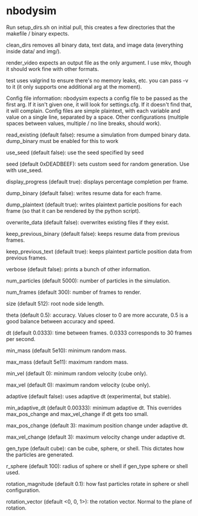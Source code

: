 nbodysim
========
Run setup_dirs.sh on initial pull, this creates a few directories that the makefile / binary expects.

clean_dirs removes all binary data, text data, and image data (everything inside data/ and img/).

render_video expects an output file as the only argument. I use mkv, though it should work fine with other formats.

test uses valgrind to ensure there's no memory leaks, etc. you can pass -v to it (it only supports one additional arg at the moment).

Config file information:
  nbodysim expects a config file to be passed as the first arg. If it isn't given one, it will look for settings.cfg. If it doesn't find that, it will complain.
  Config files are simple plaintext, with each variable and value on a single line, separated by a space. Other configurations (multiple spaces between values, multiple / no line breaks, should work).

  read_existing (default false): resume a simulation from dumped binary data. dump_binary must be enabled for this to work
  
  use_seed (default false): use the seed specified by seed
  
  seed (default 0xDEADBEEF): sets custom seed for random generation. Use with use_seed.
  
  display_progress (default true): displays percentage completion per frame.
  
  dump_binary (default false): writes resume data for each frame.
  
  dump_plaintext (default true): writes plaintext particle positions for each frame (so that it can be rendered by the python script).
  
  overwrite_data (default false): overwrites existing files if they exist.
  
  keep_previous_binary (default false): keeps resume data from previous frames.
  
  keep_previous_text (default true): keeps plaintext particle position data from previous frames.
  
  verbose (default false): prints a bunch of other information.
  
  num_particles (default 5000): number of particles in the simulation.
  
  num_frames (default 300): number of frames to render.
  
  size (default 512): root node side length.
  
  theta (default 0.5): accuracy. Values closer to 0 are more accurate, 0.5 is a good balance between accuracy and speed.
  
  dt (default 0.0333): time between frames. 0.0333 corresponds to 30 frames per second.
  
  min_mass (default 5e10): minimum random mass.
  
  max_mass (default 5e11): maximum random mass.
  
  min_vel (default 0): minimum random velocity (cube only).
  
  max_vel (default 0): maximum random velocity (cube only).
  
  adaptive (default false): uses adaptive dt (experimental, but stable).
  
  min_adaptive_dt (default 0.00333): minimum adaptive dt. This overrides max_pos_change and max_vel_change if dt gets too small.
  
  max_pos_change (default 3): maximum position change under adaptive dt.
  
  max_vel_change (default 3): maximum velocity change under adaptive dt.
  
  gen_type (default cube): can be cube, sphere, or shell. This dictates how the particles are generated.
  
  r_sphere (default 100): radius of sphere or shell if gen_type sphere or shell used.
  
  rotation_magnitude (default 0.1): how fast particles rotate in sphere or shell configuration.
  
  rotation_vector (default <0, 0, 1>): the rotation vector. Normal to the plane of rotation.  
